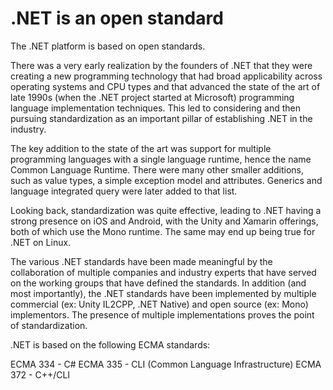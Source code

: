 # .NET is an open standard

The .NET platform is based on open standards.

There was a very early realization by the founders of .NET that they were creating a new programming technology that had broad applicability across operating systems and CPU types and that advanced the state of the art of late 1990s (when the .NET project started at Microsoft) programming language implementation techniques. This led to considering and then pursuing standardization as an important pillar of establishing .NET in the industry.

The key addition to the state of the art was support for multiple programming languages with a single language runtime, hence the name Common Language Runtime. There were many other smaller additions, such as value types, a simple exception model and attributes. Generics and language integrated query were later added to that list.

Looking back, standardization was quite effective, leading to .NET having a strong presence on iOS and Android, with the Unity and Xamarin offerings, both of which use the Mono runtime. The same may end up being true for .NET on Linux.

The various .NET standards have been made meaningful by the collaboration of multiple companies and industry experts that have served on the working groups that have defined the standards. In addition (and most importantly), the .NET standards have been implemented by multiple commercial (ex: Unity IL2CPP, .NET Native) and open source (ex: Mono) implementors. The presence of multiple implementations proves the point of standardization.

.NET is based on the following ECMA standards:

ECMA 334 - C#
ECMA 335 - CLI (Common Language Infrastructure)
ECMA 372 - C++/CLI